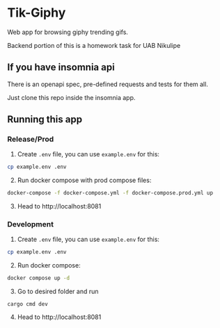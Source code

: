 # Tik-Giphy

Web app for browsing giphy trending gifs.

Backend portion of this is a homework task for UAB Nikulipe

## If you have insomnia api

There is an openapi spec, pre-defined requests and tests for them all.

Just clone this repo inside the insomnia app.

## Running this app

### Release/Prod

1. Create `.env` file, you can use `example.env` for this:

```bash
cp example.env .env
```

2. Run docker compose with prod compose files:

```bash
docker-compose -f docker-compose.yml -f docker-compose.prod.yml up
```

3. Head to http://localhost:8081

### Development

1. Create `.env` file, you can use `example.env` for this:

```bash
cp example.env .env
```

2. Run docker compose:

```bash
docker compose up -d
```

3. Go to desired folder and run

```
cargo cmd dev
```

4. Head to http://localhost:8081
